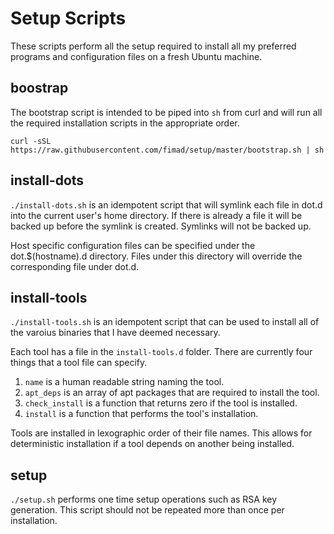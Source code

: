 # Setup Scripts

These scripts perform all the setup required to install all my preferred
programs and configuration files on a fresh Ubuntu machine.

## boostrap

The bootstrap script is intended to be piped into `sh` from curl and will run
all the required installation scripts in the appropriate order.

```shell
curl -sSL https://raw.githubusercontent.com/fimad/setup/master/bootstrap.sh | sh
```

## install-dots

`./install-dots.sh` is an idempotent script that will symlink each file in dot.d
into the current user's home directory. If there is already a file it will be
backed up before the symlink is created. Symlinks will not be backed up.

Host specific configuration files can be specified under the dot.$(hostname).d
directory. Files under this directory will override the corresponding file under
dot.d.

## install-tools

`./install-tools.sh` is an idempotent script that can be used to install all of
the varoius binaries that I have deemed necessary.

Each tool has a file in the `install-tools.d` folder. There are currently four
things that a tool file can specify.

1. `name` is a human readable string naming the tool.
2. `apt_deps` is an array of apt packages that are required to install the tool.
3. `check_install` is a function that returns zero if the tool is installed.
4. `install` is a function that performs the tool's installation.

Tools are installed in lexographic order of their file names. This allows for
deterministic installation if a tool depends on another being installed.

## setup

`./setup.sh` performs one time setup operations such as RSA key generation. This
script should not be repeated more than once per installation.
